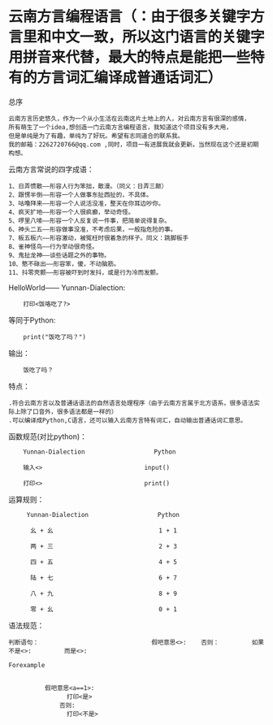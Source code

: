 # 云南方言编程语言（：由于很多关键字方言里和中文一致，所以这门语言的关键字用拼音来代替，最大的特点是能把一些特有的方言词汇编译成普通话词汇）

总序

    
    云南方言历史悠久，作为一个从小生活在云南这片土地上的人，对云南方言有很深的感情，
    所有萌生了一个idea,想创造一门云南方言编程语言，我知道这个项目没有多大用，
    但是单纯是为了有趣，单纯为了好玩。希望有志同道合的联系我。
    我的邮箱：2262720766@qq.com ,同时，项目一有进展我就会更新。当然现在这个还是初期构想。
    
    
云南方言常说的四字成语：
    
    
    1、日弄惯散——形容人行为笨拙，散漫。（同义：日弄三颠）
    2、跟愣半倒——形容一个人做事东扯西扯的，不具体。
    3、咕噜拜来——形容一个人说活没准，整天在你耳边吵你。
    4、疯天扩地——形容一个人很疯癫，举动奇怪。
    5、啰里八嗦——形容一个人反复说一件事，把简单说得复杂。
    6、神头二五——形容做事没准，不考虑后果，一般指危险的事。
    7、板五板六——形容激动，被冤枉时很着急的样子。同义：跳脚板手
    8、雀神怪鸟——行为举动很奇怪。
    9、鬼扯龙神——谈些话题之外的事物。
    10、憨不碌出——形容笨，傻，不动脑筋。
    11、抖零壳颤——形容被吓到时发抖，或是行为冷而发颤。
    
    
    
  HelloWorld——
    Yunnan-Dialection:
        
        打印<饭咯吃了?>
        
   等同于Python:
    
        print("饭吃了吗？")
        
   输出：
   
        饭吃了吗？
  
  特点：
  
    .符合云南方言以及普通话语法的自然语言处理程序（由于云南方言属于北方语系，很多语法实际上除了口音外，很多语法都是一样的）
    .可以编译成Python,C语言，还可以输入云南方言特有词汇，自动输出普通话词汇意思。
    
    
    
  函数规范(对比python)：
  
  
        Yunnan-Dialection                   Python                   
       
        输入<>                            input()
        
        打印<>                            print()
  
        
        
        
 运算规则：
 
 
         Yunnan-Dialection                   Python 
         
          幺 + 幺                             1 + 1
          
          两 + 三                             2 + 3
          
          四 + 五                             4 + 5
          
          陆 + 七                             6 + 7
          
          八 + 九                             8 + 9
          
          零 + 幺                             0 + 1
          
          
          
语法规范：


    判断语句：                               假吧意思<>:    否则：         如果不是<>:         而是<>:       
    
    Forexample
              
              
              假吧意思<a==1>:
                    打印<是>
                  否则:
                    打印<不是>
              
                    
    
    
        
        
  
        
       
        
        

        
        
        
        
    
    
    
    
    
